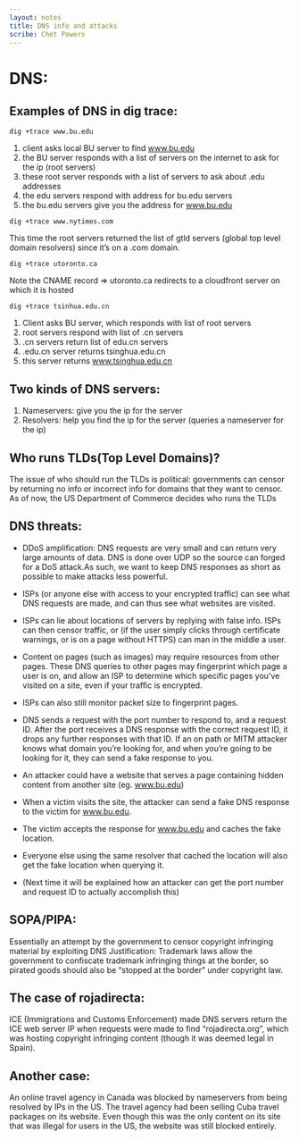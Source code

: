 ```yaml
---
layout: notes
title: DNS info and attacks 
scribe: Chet Powers
---
```


# DNS:
## Examples of DNS in dig trace:
`dig +trace www.bu.edu`


1. client asks local BU server to find www.bu.edu
2. the BU server responds with a list of servers on the internet to ask for the ip (root servers)
3. these root server responds with a list of servers to ask about .edu addresses
4. the edu servers respond with address for bu.edu servers
5. the bu.edu servers give you the address for www.bu.edu

`dig +trace www.nytimes.com`

This time the root servers returned the list of gtld servers (global top level domain resolvers) since it’s on a .com domain.

`dig +trace utoronto.ca`

Note the CNAME record => utoronto.ca redirects to a cloudfront server on which it is hosted

`dig +trace tsinhua.edu.cn`

1. Client asks BU server, which responds with list of root servers
2. root servers respond with list of .cn servers
3. .cn servers return list of edu.cn servers
4. .edu.cn server returns tsinghua.edu.cn
5. this server returns www.tsinghua.edu.cn

## Two kinds of DNS servers:
1. Nameservers: give you the ip for the server
2. Resolvers: help you find the ip for the server (queries a nameserver for the ip)

## Who runs TLDs(Top Level Domains)?
The issue of who should run the TLDs is political: governments can censor by returning no info or incorrect info for domains that they want to censor.\
As of now, the US Department of Commerce decides who runs the TLDs


## DNS threats:
* DDoS amplification: DNS requests are very small and can return very large amounts of data. DNS is done over UDP so the source can forged for a DoS attack.As such, we want to keep DNS responses as short as possible to make attacks less powerful.

* ISPs (or anyone else with access to your encrypted traffic) can see what DNS requests are made, and can thus see what websites are visited.
* ISPs can lie about locations of servers by replying with false info. ISPs can then censor traffic, or (if the user simply clicks through certificate warnings, or is on a page without HTTPS) can man in the middle a user.
* Content on pages (such as images) may require resources from other pages. These DNS queries to other pages may fingerprint which page a user is on, and allow an ISP to determine which specific pages you’ve visited on a site, even if your traffic is encrypted.
* ISPs can also still monitor packet size to fingerprint pages.

* DNS sends a request with the port number to respond to, and a request ID. After the port receives a DNS response with the correct request ID, it drops any further responses with that ID. If an on path or MITM attacker knows what domain you’re looking for, and when you’re going to be looking for it, they can send a fake response to you.

* An attacker could have a website that serves a page containing hidden content from another site (eg. www.bu.edu)
* When a victim visits the site, the attacker can send a fake DNS response to the victim for www.bu.edu.
* The victim accepts the response for www.bu.edu and caches the fake location.
* Everyone else using the same resolver that cached the location will also get the fake location when querying it.
* (Next time it will be explained how an attacker can get the port number and request ID to actually accomplish this)

## SOPA/PIPA:
Essentially an attempt by the government to censor copyright infringing material by exploiting DNS
Justification: Trademark laws allow the government to confiscate trademark infringing things at the border, so pirated goods should also be “stopped at the border” under copyright law.

## The case of rojadirecta:
ICE (Immigrations and Customs Enforcement) made DNS servers return the ICE web server IP when requests were made to find “rojadirecta.org”, which was hosting copyright infringing content (though it was deemed legal in Spain).

## Another case:
An online travel agency in Canada was blocked by nameservers from being resolved by IPs in the US. The travel agency had been selling Cuba travel packages on its website. Even though this was the only content on its site that was illegal for users in the US, the website was still blocked entirely.


